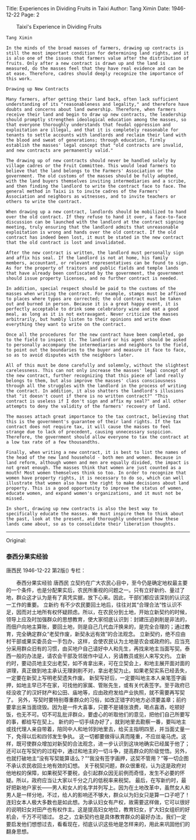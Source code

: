 Title: Experiences in Dividing Fruits in Taixi
Author: Tang Ximin
Date: 1946-12-22
Page: 2

　　Taixi's Experience in Dividing Fruits

    Tang Ximin

    In the minds of the broad masses of farmers, drawing up contracts is still the most important condition for determining land rights, and it is also one of the issues that farmers value after the distribution of fruits. Only after a new contract is drawn up and the land is measured, do the masses feel that they have real evidence and can be at ease. Therefore, cadres should deeply recognize the importance of this work.

    Drawing up New Contracts

    Many farmers, after getting their land back, often lack sufficient understanding of its "reasonableness and legality," and therefore have doubts and concerns about land ownership. Therefore, when farmers receive their land and begin to draw up new contracts, the leadership should promptly strengthen ideological education among the masses, so that everyone thoroughly understands that feudal oppression and exploitation are illegal, and that it is completely reasonable for tenants to settle accounts with landlords and reclaim their land with the blood and sweat of generations; through education, firmly establish the masses' legal concept that "old contracts are invalid, and new contracts are permanently valid."

    The drawing up of new contracts should never be handled solely by village cadres or the Fruit Committee. This would lead farmers to believe that the land belongs to the Farmers' Association or the government. The old customs of the masses should be fully adopted, with the land buyers themselves inviting intermediaries and a scribe, and then finding the landlord to write the contract face to face. The general method in Taixi is to invite cadres of the Farmers' Association and neighbors as witnesses, and to invite teachers or others to write the contract.

    When drawing up a new contract, landlords should be mobilized to hand over the old contract. If they refuse to hand it over, a face-to-face discussion can be launched with the landlord at the contract signing meeting, truly ensuring that the landlord admits that unreasonable exploitation is wrong and hands over the old contract. If the old contract has indeed been lost, it must be stated in the new contract that the old contract is lost and invalidated.

    After the new contract is written, the landlord must personally sign and affix his seal. If the landlord is not at home, his family members, accountant, or relevant representatives can be found to sign. As for the property of traitors and public fields and temple lands that have already been confiscated by the government, the government should issue property licenses, and no further contract is needed.

    In addition, special respect should be paid to the customs of the masses when writing the contract. For example, stamps must be affixed to places where typos are corrected; the old contract must be taken out and burned in person. Because it is a great happy event, it is perfectly acceptable to drink some celebratory wine and eat a good meal, as long as it is not extravagant. Never criticize the masses arbitrarily, but humbly listen to their opinions and write down everything they want to write on the contract.

    Once all the procedures for the new contract have been completed, go to the field to inspect it. The landlord or his agent should be asked to personally accompany the intermediaries and neighbors to the field, to point out the boundaries to the buyer and measure it face to face, so as to avoid disputes with the neighbors later.

    All of this must be done carefully and solemnly, without the slightest carelessness. This can not only increase the masses' legal concept of the new contract, further recognizing that this piece of land really belongs to them, but also improve the masses' class consciousness through all the struggles with the landlord in the process of writing the contract. In addition, it also shatters the landlord's illusions that "it doesn't count if there is no written contract?" "This contract is useless if I don't sign and affix my seal?" and all other attempts to deny the validity of the farmers' recovery of land.

    The masses attach great importance to the tax contract, believing that this is the government's guarantee of their land rights. If the tax contract does not require tax, it will cause the masses to feel strange due to lack of precedent, causing unnecessary suspicion. Therefore, the government should allow everyone to tax the contract at a low tax rate of a few thousandths.

    Finally, when writing a new contract, it is best to list the names of the head of the new land household - both men and women. Because in land reform, although women and men are equally divided, the impact is not great enough. The masses think that women are just counted as a mouth! Most women themselves think so too. In order to recognize that women have property rights, it is necessary to do so, which can well illustrate that women also have the right to make decisions about land property. This is a good opportunity to improve the status of women, educate women, and expand women's organizations, and it must not be missed.

    In short, drawing up new contracts is also the best way to specifically educate the masses. We must inspire them to think about the past, look at the present, and thoroughly understand how these lands came about, so as to consolidate their liberation thoughts.



<hr /> 

Original: 


### 泰西分果实经验
唐西民
1946-12-22
第2版()
专栏：

　　泰西分果实经验
    唐西民
    立契约在广大农民心目中，至今仍是确定地权最主要的一个条件，也是分配果实后，农民所重视的问题之一。只有立好新约、量过了地，群众这才认为是有了真凭实据，放下心来。因此，干部们都应该深刻的认识这一工作的重要。
    立新约
    有不少农民要回土地后，往往对其“合理合法”性认识不足，因而对土地所有权怀疑顾虑。所以，在农民分到土地，开始立新契约的时候，领导上应及时加强群众的思想教育，使大家彻底认识到：封建压迫剥削是非法的，而佃户向地主算账，要回土地，则是自己几代血汗换来的，是完全合理的；通过教育，完全确定群众“老契作废，新契永远有效”的合法观念。
    立新契约，绝不应由村干部或果实委员会一手包办，这样，会使农民认为土地是农会或政府的。应当充分采用群众旧有的习惯，由买地户自己请好中人和先生，再找来地主当面写契。泰西一般的办法是，请农会干部及邻居作中证人，另请教员或别人来写文约。
    立新约时，要动员地主交出老契，如不肯拿出来，可在立契会上，和地主展开面对面的讲理，真正做到地主承认无理剥削不对，拿出老契为止。如果老契实系已经丢失，一定要在新契上写明老契遗失作废。
    新契写好后，一定要叫地主本人亲笔签字画押，如地主早已不在家，可找他的家属、管账先生，或有关代表签字。至于政府已经没收了的汉奸财产和公田、庙地等，应由政府发给产业执照，就不需要再写契了。
    另外，写契时要特别尊重群众的习俗，如改正错字的地方必须要盖章；前约要拿出来当面烧毁。因为是一件大喜事，只要不是铺张浪费，喝点喜酒，吃顿好饭，也无不可。切不可乱批评群众，要虚心的听取他们的意见，把他们自己所要写的事，都给写在契上。
    新约的一切手续办好了，就到地里去勘察一番，要叫地主或找代理人亲自带着，陪同中人和地邻到地里去，给买主指明四至，并当面丈量一下，免得以后和四邻发生争执。
    这一切都要做得认真而隆重，不应丝毫马虎。这样，既可使群众增加对新契的合法观念，进一步认识到这块地确实已经属于他了；还可以在写契约的过程中，通过和地主的一切斗争，提高群众的阶级觉悟。另外，也就打破地主“没有写契能算话么？”“我没有签字画押，这契不管用？”等一切企图不承认农民收回土地有效的幻想。
    关于税契问题，群众很重视，认为这是政府对他地权的保障，如果税契不要税，会引起群众因无前例而奇怪，发生不必要的怀疑。所以，政府应当让大家以千分之几的低税率来税契。
    最后，在写新约时，最好把新地户家长——男人和女人的名字并列写上。因为在土地改革中，虽然女人和男人是一样分地，不过，给人的影响还不够大，群众以为妇女只是算一口子吧了！连妇女本人极大多数也是如此想。为承认妇女有产权，故需要这样做，它可以很好的说明妇女对田产也有权作主。这是提高妇女地位，教育妇女，扩大妇女组织的好机会，千万不可错过。
    总之，立新契约也是具体教育群众的最好办法，我们一定要启发他们想想过去，看看现在，彻底认识这些地是怎样来的，用此来巩固他们的翻身思想。
